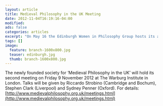 ```yaml
---
layout: article
title: Medieval Philosophy in the UK Meeting
date: 2012-11-04T16:19:16-04:00
modified:
ads: false
categories: articles
excerpt: "On May 16 the Edinburgh Women in Philosophy Group hosts its annual Spring Workshop. I will give a response to Amia Srinivasan."
tags: []
image:
  feature: branch-1600x800.jpg
  teaser: edinburgh.jpg
  thumb: branch-1600x800.jpg
---
```


The newly founded society for ‘Medieval Philosophy in the UK’ will hold its second meeting on Friday 9 November 2012 at The Warburg Institute in London. Talks will be given by Riccardo Strobino (Cambridge and Bochum), Stephen Clark (Liverpool) and Sydney Penner (Oxford). For details: [http://www.medievalphilosophy.org.uk/meetings.html](http://www.medievalphilosophy.org.uk/meetings.html)